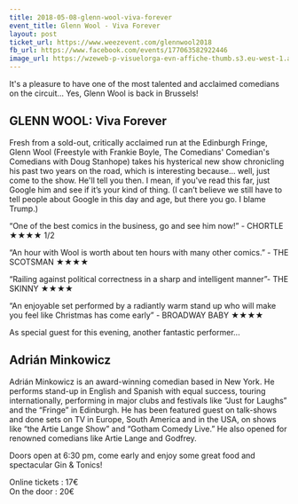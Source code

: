 ```yaml
---
title: 2018-05-08-glenn-wool-viva-forever
event_title: Glenn Wool - Viva Forever
layout: post
ticket_url: https://www.weezevent.com/glennwool2018
fb_url: https://www.facebook.com/events/177063582922446
image_url: https://wzeweb-p-visuelorga-evn-affiche-thumb.s3.eu-west-1.amazonaws.com/affiche_326211.thumb53700.1520514284.jpg
---
```

It's a pleasure to have one of the most talented and acclaimed comedians on the circuit...  Yes, Glenn Wool is back in Brussels!

## GLENN WOOL: Viva Forever

Fresh from a sold-out, critically acclaimed run at the Edinburgh Fringe, Glenn Wool (Freestyle with Frankie Boyle, The Comedians' Comedian's Comedians with Doug Stanhope) takes his hysterical new show chronicling his past two years on the road, which is interesting because... well, just come to the show. He'll tell you then. I mean, if you've read this far, just Google him and see if it’s your kind of thing.  (I can’t believe we still have to tell people about Google in this day and age, but there you go. I blame Trump.)

“One of the best comics in the business, go and see him now!” - CHORTLE ★★★★ 1/2

“An hour with Wool is worth about ten hours with many other comics.” - THE SCOTSMAN ★★★★

“Railing against political correctness in a sharp and intelligent manner”- THE SKINNY ★★★★

“An enjoyable set performed by a radiantly warm stand up who will make you feel like Christmas has come early” - BROADWAY BABY ★★★★

As special guest for this evening, another fantastic performer...

## Adrián Minkowicz

Adrián Minkowicz is an award-winning comedian based in New York.  He performs stand-up in English and Spanish with equal success, touring internationally, performing in major clubs and festivals like “Just for Laughs” and the “Fringe” in Edinburgh. He has been featured guest on talk-shows and done sets on TV in Europe, South America and in the USA, on shows like “the Artie Lange Show” and “Gotham Comedy Live.” He also opened for renowned comedians like Artie Lange and Godfrey.

Doors open at 6:30 pm, come early and enjoy some great food and spectacular Gin & Tonics!

Online tickets : 17€  
On the door : 20€
